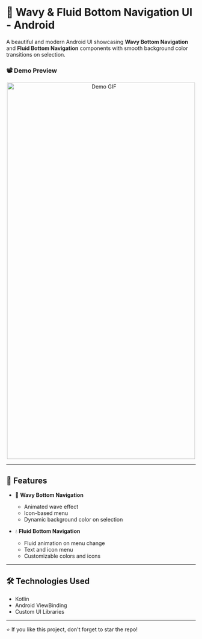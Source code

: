 # 🌊 Wavy & Fluid Bottom Navigation UI - Android

A beautiful and modern Android UI showcasing **Wavy Bottom Navigation** and **Fluid Bottom Navigation** components with smooth background color transitions on selection.

### 📽️ Demo Preview

<div align="center">
  <img src="https://github.com/user-attachments/assets/b573465b-6cc2-4995-859d-72da38bc7fb0" alt="Demo GIF" width="500" height="1000"/>
</div>

---

## 🚀 Features

- 🌈 **Wavy Bottom Navigation**
  - Animated wave effect
  - Icon-based menu
  - Dynamic background color on selection

- 💧 **Fluid Bottom Navigation**
  - Fluid animation on menu change
  - Text and icon menu
  - Customizable colors and icons

---

## 🛠️ Technologies Used

- Kotlin
- Android ViewBinding
- Custom UI Libraries

---

⭐ If you like this project, don't forget to star the repo!
